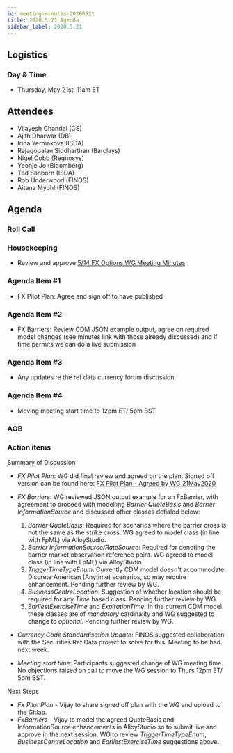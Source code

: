 ```yaml
---
id: meeting-minutes-20200521
title: 2020.5.21 Agenda
sidebar_label: 2020.5.21
---
```


## Logistics 
### Day & Time
* Thursday, May 21st. 11am ET

## Attendees
* Vijayesh Chandel (GS)
* Ajith Dharwar (DB)
* Irina Yermakova (ISDA)
* Rajagopalan Siddharthan (Barclays)
* Nigel Cobb (Regnosys)
* Yeonje Jo	(Bloomberg)
* Ted Sanborn (ISDA)
* Rob Underwood (FINOS)
* Aitana Myohl (FINOS)

## Agenda

### Roll Call

### Housekeeping
* Review and approve [5/14 FX Options WG Meeting Minutes](https://github.com/finos/alloy/blob/master/meeting-minutes/fx-options-wg/2020.5.14-fx-options-wg-meeting.md)

### Agenda Item #1
* FX Pilot Plan: Agree and sign off to have published

### Agenda Item #2
* FX Barriers: Review CDM JSON example output, agree on required model changes (see minutes link with those already discussed) and if time permits we can do a live submission

### Agenda Item #3
*  Any updates re the ref data currency forum discussion 

### Agenda Item #4
* Moving meeting start time to 12pm ET/ 5pm BST

### AOB

### Action items

Summary of Discussion

* *FX Pilot Plan*: WG did final review and agreed on the plan. Signed off version can be found here: [FX Pilot Plan - Agreed by WG 21May2020](https://gitlab.alloy.finos.org/alloy-pilot/cdm/issues/1)

* *FX Barriers*: WG reviewed JSON output example for an FxBarrier, with agreement to proceed with modelling *Barrier QuoteBasis* and *Barrier InformationSource* and discussed other classes detialed below:
  1. *Barrier QuoteBasis*: Required for scenarios where the barrier cross is not the same as the strike cross. WG agreed to model class (in line with FpML) via AlloyStudio. 
  2. *Barrier InformationSource/RateSource*: Required for denoting the barrier market observation reference point. WG agreed to model class (in line with FpML) via AlloyStudio.
  3. *TriggerTimeTypeEnum*: Currently CDM model doesn't accommodate Discrete American (Anytime) scenarios, so may require enhancement. Pending further review by WG. 
  4. *BusinessCentreLocation*: Suggestion of whether location should be required for any *Time* based class. Pending further review by WG.
  5. *EarliestExerciseTime* and *ExpirationTime*: In the current CDM model these classes are of *mandatory* cardinality and WG suggested to change to *optional*. Pending further review by WG.
  
 * *Currency Code Standardisation Update*: FINOS suggested collaboration with the Securities Ref Data project to solve for this. Meeting to be had next week. 
 
 * *Meeting start time*: Participants suggested change of WG meeting time. No objections raised on call to move the WG session to Thurs 12pm ET/ 5pm BST.
 
Next Steps

* *Fx Pilot Plan* - Vijay to share signed off plan with the WG and upload to the Gitlab.
* *FxBarriers* - Vijay to model the agreed QuoteBasis and InformationSource enhancements in AlloyStudio so to submit live and approve in the next session. WG to review *TriggerTimeTypeEnum*, *BusinessCentreLocation* and *EarliestExerciseTime* suggestions above.

